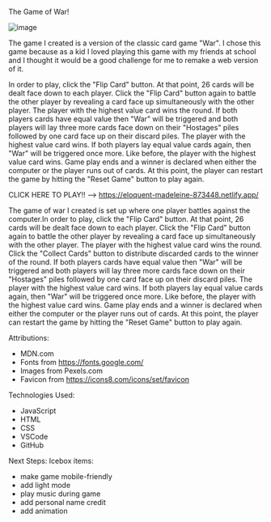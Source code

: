 The Game of War!

![image](/images/Screenshot%202023-04-07%20at%205.39.58%20AM.png)

The game I created is a version of the classic card game "War". I chose this game because as a kid I loved playing this game with my friends at school and I thought it would be a good challenge for me to remake a web version of it.

In order to play, click the "Flip Card" button. At that point, 26 cards will be dealt face down to each player. Click the "Flip Card" button again to battle the other player by revealing a card face up simultaneously with the other player. The player with the highest value card wins the round. If both players cards have equal value then "War" will be triggered and both players will lay three more cards face down on their "Hostages" piles followed by one card face up on their discard piles. The player with the highest value card wins. If both players lay equal value cards again, then "War" will be triggered once more. Like before, the player with the highest value card wins. Game play ends and a winner is declared when either the computer or the player runs out of cards. At this point, the player can restart the game by hitting the "Reset Game" button to play again.

CLICK HERE TO PLAY!! --> https://eloquent-madeleine-873448.netlify.app/

The game of war I created is set up where one player battles against the computer.In order to play, click the "Flip Card" button. At that point, 26 cards will be dealt face down to each player. Click the "Flip Card" button again to battle the other player by revealing a card face up simultaneously with the other player. The player with the highest value card wins the round. Click the "Collect Cards" button to distribute discarded cards to the winner of the round. If both players cards have equal value then "War" will be triggered and both players will lay three more cards face down on their "Hostages" piles followed by one card face up on their discard piles. The player with the highest value card wins. If both players lay equal value cards again, then "War" will be triggered once more. Like before, the player with the highest value card wins. Game play ends and a winner is declared when either the computer or the player runs out of cards. At this point, the player can restart the game by hitting the "Reset Game" button to play again.


Attributions:

- MDN.com
- Fonts from https://fonts.google.com/
- Images from Pexels.com
- Favicon from https://icons8.com/icons/set/favicon


Technologies Used: 
- JavaScript
- HTML
- CSS
- VSCode
- GitHub

Next Steps: 
Icebox items:
- make game mobile-friendly
- add light mode
- play music during game
- add personal name credit
- add animation
